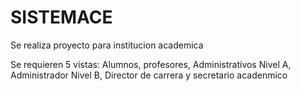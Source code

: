 # SISTEMACE
Se realiza proyecto para institucion academica

Se requieren 5 vistas: Alumnos, profesores, Administrativos Nivel A, Administrador Nivel B,
Director de carrera y secretario acadenmico
